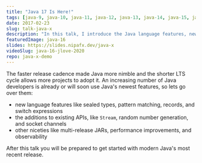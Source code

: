 ```yaml
---
title: "Java 17 Is Here!"
tags: [java-9, java-10, java-11, java-12, java-13, java-14, java-15, java-16, java-17]
date: 2017-02-23
slug: talk-java-x
description: "In this talk, I introduce the Java language features, new/updated APIs, and new JVM capabilities that recent Java releases brought to the ecosystem and also discuss the current release and support model"
featuredImage: java-16
slides: https://slides.nipafx.dev/java-x
videoSlug: java-16-jlove-2020
repo: java-x-demo
---
```


The faster release cadence made Java more nimble and the shorter LTS cycle allows more projects to adopt it.
An increasing number of Java developers is already or will soon use Java's newest features, so lets go over them:

* new language features like sealed types, pattern matching, records, and switch expressions
* the additions to existing APIs, like `Stream`, random number generation, and socket channels
* other niceties like multi-release JARs, performance improvements, and observability

After this talk you will be prepared to get started with modern Java's most recent release.
